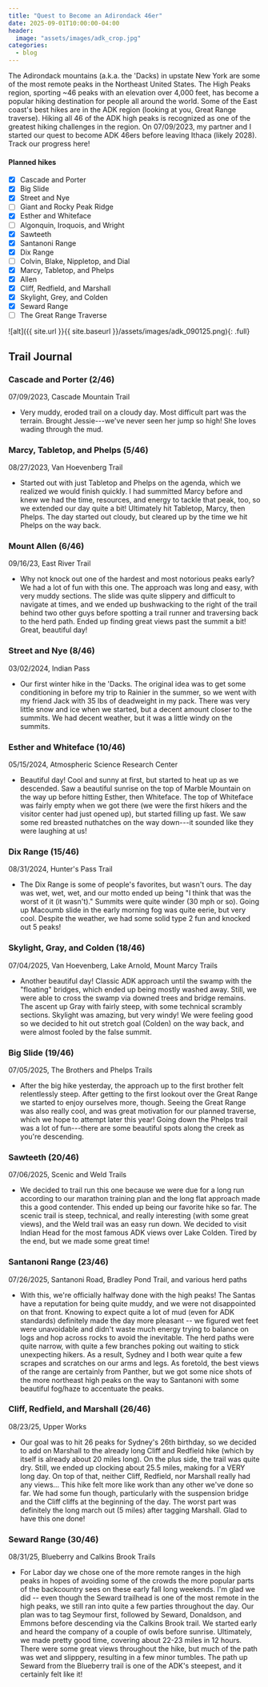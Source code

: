 ```yaml
---
title: "Quest to Become an Adirondack 46er"
date: 2025-09-01T10:00:00-04:00
header:
  image: "assets/images/adk_crop.jpg"
categories:
  - blog
---
```


The Adirondack mountains (a.k.a. the 'Dacks) in upstate New York are some of the most remote peaks in the Northeast United States. The High Peaks region, sporting ~46 peaks with an elevation over 4,000 feet, has become a popular hiking destination for people all around the world. Some of the East coast's best hikes are in the ADK region (looking at you, Great Range traverse). Hiking all 46 of the ADK high peaks is recognized as one of the greatest hiking challenges in the region. On 07/09/2023, my partner and I started our quest to become ADK 46ers before leaving Ithaca (likely 2028). Track our progress here!

#### Planned hikes
- [x] Cascade and Porter
- [x] Big Slide
- [x] Street and Nye
- [ ] Giant and Rocky Peak Ridge
- [x] Esther and Whiteface
- [ ] Algonquin, Iroquois, and Wright
- [x] Sawteeth
- [x] Santanoni Range
- [x] Dix Range
- [ ] Colvin, Blake, Nippletop, and Dial
- [x] Marcy, Tabletop, and Phelps
- [x] Allen
- [x] Cliff, Redfield, and Marshall
- [x] Skylight, Grey, and Colden
- [x] Seward Range
- [ ] The Great Range Traverse

![alt]({{ site.url }}{{ site.baseurl }}/assets/images/adk_090125.png){: .full}

## Trail Journal

### Cascade and Porter (2/46)
07/09/2023, Cascade Mountain Trail
- Very muddy, eroded trail on a cloudy day. Most difficult part was the terrain. Brought Jessie---we've never seen her jump so high! She loves wading through the mud.

### Marcy, Tabletop, and Phelps (5/46)
08/27/2023, Van Hoevenberg Trail
- Started out with just Tabletop and Phelps on the agenda, which we realized we would finish quickly. I had summitted Marcy before and knew we had the time, resources, and energy to tackle that peak, too, so we extended our day quite a bit! Ultimately hit Tabletop, Marcy, then Phelps. The day started out cloudy, but cleared up by the time we hit Phelps on the way back.

### Mount Allen (6/46)
09/16/23, East River Trail
- Why not knock out one of the hardest and most notorious peaks early? We had a lot of fun with this one. The approach was long and easy, with very muddy sections. The slide was quite slippery and difficult to navigate at times, and we ended up bushwacking to the right of the trail behind two other guys before spotting a trail runner and traversing back to the herd path. Ended up finding great views past the summit a bit! Great, beautiful day!

### Street and Nye (8/46)
03/02/2024, Indian Pass
- Our first winter hike in the 'Dacks. The original idea was to get some conditioning in before my trip to Rainier in the summer, so we went with my friend Jack with 35 lbs of deadweight in my pack. There was very little snow and ice when we started, but a decent amount closer to the summits. We had decent weather, but it was a little windy on the summits.

### Esther and Whiteface (10/46)
05/15/2024, Atmospheric Science Research Center
- Beautiful day! Cool and sunny at first, but started to heat up as we descended. Saw a beautiful sunrise on the top of Marble Mountain on the way up before hitting Esther, then Whiteface. The top of Whiteface was fairly empty when we got there (we were the first hikers and the visitor center had just opened up), but started filling up fast. We saw some red breasted nuthatches on the way down---it sounded like they were laughing at us!

### Dix Range (15/46)
08/31/2024, Hunter's Pass Trail
- The Dix Range is some of people's favorites, but wasn't ours. The day was wet, wet, wet, and our motto ended up being "I think that was the worst of it (it wasn't)." Summits were quite winder (30 mph or so). Going up Macoumb slide in the early morning fog was quite eerie, but very cool. Despite the weather, we had some solid type 2 fun and knocked out 5 peaks!

### Skylight, Gray, and Colden (18/46)
07/04/2025, Van Hoevenberg, Lake Arnold, Mount Marcy Trails
- Another beautiful day! Classic ADK approach until the swamp with the "floating" bridges, which ended up being mostly washed away. Still, we were able to cross the swamp via downed trees and bridge remains. The ascent up Gray with fairly steep, with some technical scrambly sections. Skylight was amazing, but very windy! We were feeling good so we decided to hit out stretch goal (Colden) on the way back, and were almost fooled by the false summit. 

### Big Slide (19/46)
07/05/2025, The Brothers and Phelps Trails
- After the big hike yesterday, the approach up to the first brother felt relentlessly steep. After getting to the first lookout over the Great Range we started to enjoy ourselves more, though. Seeing the Great Range was also really cool, and was great motivation for our planned traverse, which we hope to attempt later this year! Going down the Phelps trail was a lot of fun---there are some beautiful spots along the creek as you're descending.

### Sawteeth (20/46)
07/06/2025, Scenic and Weld Trails
- We decided to trail run this one because we were due for a long run according to our marathon training plan and the long flat approach made this a good contender. This ended up being our favorite hike so far. The scenic trail is steep, technical, and really interesting (with some great views), and the Weld trail was an easy run down. We decided to visit Indian Head for the most famous ADK views over Lake Colden. Tired by the end, but we made some great time!

### Santanoni Range (23/46)
07/26/2025, Santanoni Road, Bradley Pond Trail, and various herd paths
- With this, we're officially halfway done with the high peaks! The Santas have a reputation for being quite muddy, and we were not disappointed on that front. Knowing to expect quite a lot of mud (even for ADK standards) definitely made the day more pleasant -- we figured wet feet were unavoidable and didn't waste much energy trying to balance on logs and hop across rocks to avoid the inevitable. The herd paths were quite narrow, with quite a few branches poking out waiting to stick unexpecting hikers. As a result, Sydney and I both wear quite a few scrapes and scratches on our arms and legs. As foretold, the best views of the range are certainly from Panther, but we got some nice shots of the more northeast high peaks on the way to Santanoni with some beautiful fog/haze to accentuate the peaks.

### Cliff, Redfield, and Marshall (26/46)
08/23/25, Upper Works
- Our goal was to hit 26 peaks for Sydney's 26th birthday, so we decided to add on Marshall to the already long Cliff and Redfield hike (which by itself is already about 20 miles long). On the plus side, the trail was quite dry. Still, we ended up clocking about 25.5 miles, making for a VERY long day. On top of that, neither Cliff, Redfield, nor Marshall really had any views... This hike felt more like work than any other we've done so far. We had some fun though, particularly with the suspension bridge and the Cliff cliffs at the beginning of the day. The worst part was definitely the long march out (5 miles) after tagging Marshall. Glad to have this one done!

### Seward Range (30/46)
08/31/25, Blueberry and Calkins Brook Trails
- For Labor day we chose one of the more remote ranges in the high peaks in hopes of avoiding some of the crowds the more popular parts of the backcountry sees on these early fall long weekends. I'm glad we did -- even though the Seward trailhead is one of the most remote in the high peaks, we still ran into quite a few parties throughout the day. Our plan was to tag Seymour first, followed by Seward, Donaldson, and Emmons before descending via the Calkins Brook trail. We started early and heard the company of a couple of owls before sunrise. Ultimately, we made pretty good time, covering about 22-23 miles in 12 hours. There were some great views throughout the hike, but much of the path was wet and slipppery, resulting in a few minor tumbles. The path up Seward from the Blueberry trail is one of the ADK's steepest, and it certainly felt like it! 
